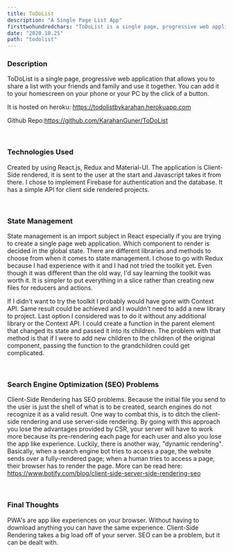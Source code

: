 ```yaml
---
title: ToDoList
description: "A Single Page List App"
firsttwohundredchars: "ToDoList is a single page, progressive web application that allows you to share a list with your friends and family and use it together..."
date: "2020.10.25"
path: "todolist"
---
```


### Description

ToDoList is a single page, progressive web application that allows you to share a list with your friends and family and use it together. You can add it to your homescreen on your phone or your PC by the click of a button. 

It is hosted on heroku: <a href="https://todolistbykarahan.herokuapp.com/" target="_blank" rel="noopener noreferrer">https://todolistbykarahan.herokuapp.com</a>

Github Repo:<a href="https://github.com/KarahanGuner/ToDoList" target="_blank" rel="noopener noreferrer">https://github.com/KarahanGuner/ToDoList</a> 

<br/>

### Technologies Used

Created by using React.js, Redux and Material-UI. The application is Client-Side rendered, it is sent to the user at the start and Javascript takes it from there. I chose to implement Firebase for authentication and the database. It has a simple API for client side rendered projects.

<br/>

### State Management

State management is an import subject in React especially if you are trying to create a single page web application. Which component to render is decided in the global state. There are different  libraries and methods to choose from when it comes to state management. I chose to go with Redux because I had experience with it and I had not tried the toolkit yet. Even though it was different than the old way, I'd say learning the toolkit was worth it. It is simpler to put everything in a slice rather than creating new files for reducers and actions. 

If I didn't want to try the toolkit I probably would have gone with Context API. Same result could be achieved and I wouldn't need to add a new library to project. Last option I considered was to do it without any additional library or the Context API. I could create a function in the parent element that changed its state and passed it into its children. The problem with that method is that if I were to add new children to the children of the original component, passing the function to the grandchildren could get complicated.

<br/>

### Search Engine Optimization (SEO) Problems

Client-Side Rendering has SEO problems. Because the initial file you send to the user is just the shell of what is to be created, search engines do not recognize it as a valid result. One way to combat this, is to ditch the client-side rendering and use server-side rendering. By going with this approach you lose the advantages provided by CSR, your server will have to work more because its pre-rendering each page for each user and also you lose the app like experience. Luckily, there is another way, "dynamic rendering". Basically, when a search engine bot tries to access a page, the website sends over a fully-rendered page; when a human tries to access a page, their browser has to render the page. More can be read here: <a href="https://www.botify.com/blog/client-side-server-side-rendering-seo" target="_blank" rel="noopener noreferrer">https://www.botify.com/blog/client-side-server-side-rendering-seo</a>

<br/>

### Final Thoughts

PWA's are app like experiences on your browser. Without having to download anything you can have the same experience. Client-Side Rendering takes a big load off of your server. SEO can be a problem, but it can be dealt with.